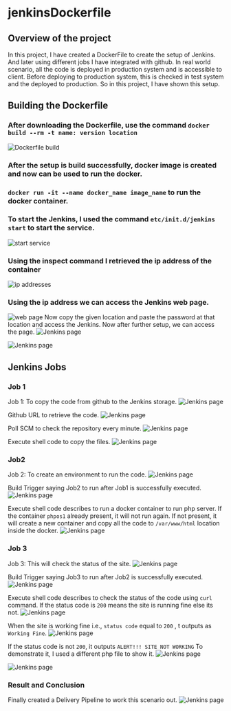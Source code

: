 # jenkinsDockerfile
## Overview of the project
In this project, I have created a DockerFile to create the setup of Jenkins. And later using different jobs I have integrated with github. In real world scenario, all the code is deployed in production system and is accessible to client. Before deploying to production system, this is checked in test system and the deployed to production.
So in this project, I have shown this setup.
## Building the Dockerfile
### After downloading the Dockerfile, use the command `docker build --rm -t name: version location`
![Dockerfile build](https://github.com/amalk-money/jenkinsDockerfile/blob/master/IMG/jen1.png)
### After the setup is build successfully, docker image is created and now can be used to run the docker.
### `docker run -it --name docker_name image_name` to run the docker container.
### To start the Jenkins, I used the command `etc/init.d/jenkins start` to start the service.
![start service](https://github.com/amalk-money/jenkinsDockerfile/blob/master/IMG/jen2.png)
### Using the inspect command I retrieved the ip address of the container
![ip addresses](https://github.com/amalk-money/jenkinsDockerfile/blob/master/IMG/jen3.png)
### Using the ip address we can access the Jenkins web page.
![web page](https://github.com/amalk-money/jenkinsDockerfile/blob/master/IMG/jen4.png)
Now copy the given location and paste the password at that location and access the Jenkins.
Now after further setup, we can access the page.
![Jenkins page](https://github.com/amalk-money/jenkinsDockerfile/blob/master/IMG/jen5.png)

![Jenkins page](https://github.com/amalk-money/jenkinsDockerfile/blob/master/IMG/jen6.png)

## Jenkins Jobs
### Job 1

Job 1: To copy the code from github to the Jenkins storage.
![Jenkins page](https://github.com/amalk-money/jenkinsDockerfile/blob/master/IMG/job11.png)

Github URL to retrieve the code.
![Jenkins page](https://github.com/amalk-money/jenkinsDockerfile/blob/master/IMG/job12.png)

Poll SCM to check the repository every minute.
![Jenkins page](https://github.com/amalk-money/jenkinsDockerfile/blob/master/IMG/job13.png)

Execute shell code to copy the files.
![Jenkins page](https://github.com/amalk-money/jenkinsDockerfile/blob/master/IMG/job14.png)

### Job2
Job 2: To create an environment to run the code.
![Jenkins page](https://github.com/amalk-money/jenkinsDockerfile/blob/master/IMG/job21.png)

Build Trigger saying Job2 to run after Job1 is successfully executed.
![Jenkins page](https://github.com/amalk-money/jenkinsDockerfile/blob/master/IMG/job22.png)

Execute shell code describes to run a docker container to run php server.
If the container `phpos1` already present, it will not run again.
If not present, it will create a new container and copy all the code to `/var/www/html` location inside the docker.
![Jenkins page](https://github.com/amalk-money/jenkinsDockerfile/blob/master/IMG/job23.png)

### Job 3

Job 3: This will check the status of the site.
![Jenkins page](https://github.com/amalk-money/jenkinsDockerfile/blob/master/IMG/job31.png)

Build Trigger saying Job3 to run after Job2 is successfully executed.
![Jenkins page](https://github.com/amalk-money/jenkinsDockerfile/blob/master/IMG/job32.png)

Execute shell code describes to check the status of the code using `curl` command.
If the status code is `200` means the site is running fine else its not.
![Jenkins page](https://github.com/amalk-money/jenkinsDockerfile/blob/master/IMG/job33.png)

When the site is working fine i.e., `status code` equal to `200` , t outputs as `Working Fine`.
![Jenkins page](https://github.com/amalk-money/jenkinsDockerfile/blob/master/IMG/ok.png)

If the status code is not `200`, it outputs `ALERT!!! SITE NOT WORKING` 
To demonstrate it, I used a different php file to show it.
![Jenkins page](https://github.com/amalk-money/jenkinsDockerfile/blob/master/IMG/notokwhy.png)

![Jenkins page](https://github.com/amalk-money/jenkinsDockerfile/blob/master/IMG/oknot.png)

### Result and Conclusion
Finally created a Delivery Pipeline to work this scenario out.
![Jenkins page](https://github.com/amalk-money/jenkinsDockerfile/blob/master/IMG/pip.png)
